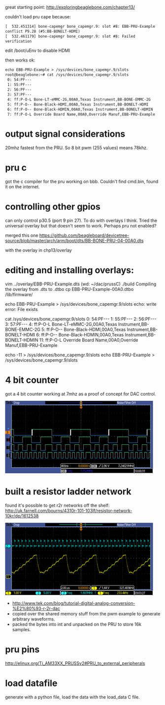 great starting point: http://exploringbeaglebone.com/chapter13/

couldn't load pru cape because:

    [  532.451314] bone-capemgr bone_capemgr.9: slot #8: EBB-PRU-Example conflict P9.28 (#5:BB-BONELT-HDMI)
    [  532.461179] bone-capemgr bone_capemgr.9: slot #8: Failed verification


edit /boot/uEnv to disable HDMI

then works ok:

    echo EBB-PRU-Example > /sys/devices/bone_capemgr.9/slots 
    root@beaglebone:~# cat /sys/devices/bone_capemgr.9/slots 
     0: 54:PF--- 
     1: 55:PF--- 
     2: 56:PF--- 
     3: 57:PF--- 
     4: ff:P-O-L Bone-LT-eMMC-2G,00A0,Texas Instrument,BB-BONE-EMMC-2G
     5: ff:P-O-- Bone-Black-HDMI,00A0,Texas Instrument,BB-BONELT-HDMI
     6: ff:P-O-- Bone-Black-HDMIN,00A0,Texas Instrument,BB-BONELT-HDMIN
     7: ff:P-O-L Override Board Name,00A0,Override Manuf,EBB-PRU-Example

# output signal considerations

20mhz fastest from the PRU. So 8 bit pwm (255 values) means 78khz.

# pru c

got the c compiler for the pru working on bbb. Couldn't find cmd.bin, found it on the internet.

# controlling other gpios

can only control p30.5  (port 9 pin 27). To do with overlays I think. Tried the universal overlay but that doesn't seem to work. Perhaps pru not enabled?

merged this one https://github.com/beagleboard/devicetree-source/blob/master/arch/arm/boot/dts/BB-BONE-PRU-04-00A0.dts

with the overlay in chp13/overlay

# editing and installing overlays:

vim ../overlay/EBB-PRU-Example.dts  (wd: ~/dac/prussC)
./build 
Compiling the overlay from .dts to .dtbo
cp EBB-PRU-Example-00A0.dtbo /lib/firmware/

echo EBB-PRU-Example > /sys/devices/bone_capemgr.9/slots 
echo: write error: File exists

cat /sys/devices/bone_capemgr.9/slots
 0: 54:PF--- 
 1: 55:PF--- 
 2: 56:PF--- 
 3: 57:PF--- 
 4: ff:P-O-L Bone-LT-eMMC-2G,00A0,Texas Instrument,BB-BONE-EMMC-2G
 5: ff:P-O-- Bone-Black-HDMI,00A0,Texas Instrument,BB-BONELT-HDMI
 6: ff:P-O-- Bone-Black-HDMIN,00A0,Texas Instrument,BB-BONELT-HDMIN
11: ff:P-O-L Override Board Name,00A0,Override Manuf,EBB-PRU-Example

echo -11 > /sys/devices/bone_capemgr.9/slots
echo EBB-PRU-Example > /sys/devices/bone_capemgr.9/slots 

# 4 bit counter

got a 4 bit counter working at 7mhz as a proof of concept for DAC control.

![counter](counter.png)

# built a resistor ladder network

found it's possible to get r2r networks off the shelf:
http://uk.farnell.com/bourns/4310r-101-103lf/resistor-network-10kr/dp/1612538


![r2r](r2rDAC.png)

* http://www.tek.com/blog/tutorial-digital-analog-conversion-%E2%80%93-r-2r-dac
* copied over the shared memory stuff from the pwm example to generate arbitrary waveforms.
* packed the bytes into int and unpacked on the PRU to store 16k samples. 

# pru pins

http://elinux.org/Ti_AM33XX_PRUSSv2#PRU_to_external_peripherals


# load datafile

generate with a python file, load the data with the load_data C file.
